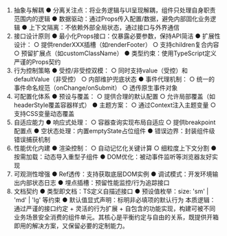 


1. 抽象与解耦
● 分离关注点：将业务逻辑与UI呈现解耦，组件只处理自身职责范围内的逻辑
● 数据驱动：通过Props传入配置/数据，避免内部固化业务逻辑
● 上下文隔离：不依赖外部全局状态，通过接口与外界通信
2. 接口设计原则
● 最小化Props接口：仅暴露必要参数，保持API简洁
● 扩展性设计：
  ○ 提供renderXXX插槽（如renderFooter）
  ○ 支持children复合内容
  ○ 预留扩展点（如customClassName）
● 类型约束：使用TypeScript定义严谨的Props契约
3. 行为控制策略
● 受控/非受控双模：
  ○ 同时支持value（受控）和defaultValue（非受控）
  ○ 内部维护兜底状态
● 事件代理机制：
  ○ 统一的事件命名规范（onChange/onSubmit）
  ○ 透传原生事件对象
4. 可配置化体系
● 预设与覆盖：
  ○ 提供合理的默认配置
  ○ 允许局部覆盖（如headerStyle覆盖容器样式）
● 主题方案：
  ○ 通过Context注入主题变量
  ○ 支持CSS变量动态覆盖
5. 自适应能力
● 响应式处理：
  ○ 容器查询实现布局自适应
  ○ 提供breakpoint配置点
● 空状态处理：内置emptyState占位组件
● 错误边界：封装组件级错误捕获机制
6. 性能优化内建
● 渲染控制：
  ○ 自动记忆化关键计算
  ○ 细粒度上下文分割
● 按需加载：动态导入重型子组件
● DOM优化：被动事件监听等浏览器友好实现
7. 可观测性增强
● Ref透传：支持获取底层DOM实例
● 调试模式：开发环境输出内部状态日志
● 埋点插槽：预留性能监控/行为追踪接口
8. 文档契约
● 类型即文档：TS定义自描述接口
● 预设值枚举：size: 'sm' | 'md' | 'lg' 等约束
● 默认值显式声明：标明非必填项的默认行为
本质逻辑：通过严谨的接口约定 + 灵活的行为扩展 + 自包含的功能实现，构建可被不同业务场景安全消费的组件单元。其核心是平衡约定与自由的关系，既提供开箱即用的解决方案，又保留必要的定制能力。